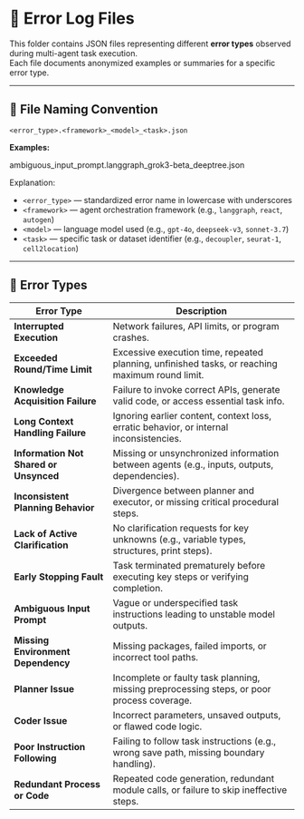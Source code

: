 # 🧩 Error Log Files

This folder contains JSON files representing different **error types** observed during multi-agent task execution.  
Each file documents anonymized examples or summaries for a specific error type.

---

## 📘 File Naming Convention

`<error_type>.<framework>_<model>_<task>.json`

**Examples:**

ambiguous_input_prompt.langgraph_grok3-beta_deeptree.json

Explanation:
- `<error_type>` — standardized error name in lowercase with underscores  
- `<framework>` — agent orchestration framework (e.g., `langgraph`, `react`, `autogen`)  
- `<model>` — language model used (e.g., `gpt-4o`, `deepseek-v3`, `sonnet-3.7`)  
- `<task>` — specific task or dataset identifier (e.g., `decoupler`, `seurat-1`, `cell2location`)

---


## 📂 Error Types

| **Error Type** | **Description** |
|----------------|-----------------|
| **Interrupted Execution** | Network failures, API limits, or program crashes. |
| **Exceeded Round/Time Limit** | Excessive execution time, repeated planning, unfinished tasks, or reaching maximum round limit. |
| **Knowledge Acquisition Failure** | Failure to invoke correct APIs, generate valid code, or access essential task info. |
| **Long Context Handling Failure** | Ignoring earlier content, context loss, erratic behavior, or internal inconsistencies. |
| **Information Not Shared or Unsynced** | Missing or unsynchronized information between agents (e.g., inputs, outputs, dependencies). |
| **Inconsistent Planning Behavior** | Divergence between planner and executor, or missing critical procedural steps. |
| **Lack of Active Clarification** | No clarification requests for key unknowns (e.g., variable types, structures, print steps). |
| **Early Stopping Fault** | Task terminated prematurely before executing key steps or verifying completion. |
| **Ambiguous Input Prompt** | Vague or underspecified task instructions leading to unstable model outputs. |
| **Missing Environment Dependency** | Missing packages, failed imports, or incorrect tool paths. |
| **Planner Issue** | Incomplete or faulty task planning, missing preprocessing steps, or poor process coverage. |
| **Coder Issue** | Incorrect parameters, unsaved outputs, or flawed code logic. |
| **Poor Instruction Following** | Failing to follow task instructions (e.g., wrong save path, missing boundary handling). |
| **Redundant Process or Code** | Repeated code generation, redundant module calls, or failure to skip ineffective steps. |


